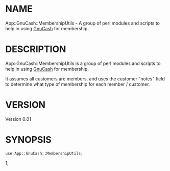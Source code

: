 # NAME

App::GnuCash::MembershipUtils - A group of perl modules and scripts to help in
using [GnuCash](https://www.gnucash.org/) for membership.

# DESCRIPTION

App::GnuCash::MembershipUtils is a group of perl modules and scripts to help in
using [GnuCash](https://www.gnucash.org/) for membership.

It assumes all customers are members, and uses the customer "notes" field to 
determine what type of membership for each member / customer.

# VERSION

Version 0.01

# SYNOPSIS

    use App::GnuCash::MembershipUtils;

1;
